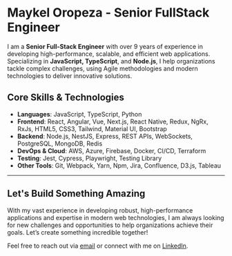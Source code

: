 # Maykel Oropeza - Senior FullStack Engineer

I am a **Senior Full-Stack Engineer** with over 9 years of experience in developing high-performance, scalable, and efficient web applications. Specializing in **JavaScript, TypeScript**, and **Node.js**, I help organizations tackle complex challenges, using Agile methodologies and modern technologies to deliver innovative solutions.

## Core Skills & Technologies
- **Languages**: JavaScript, TypeScript, Python
- **Frontend**: React, Angular, Vue, Next.js, React Native, Redux, NgRx, RxJs, HTML5, CSS3, Tailwind, Material UI, Bootstrap
- **Backend**: Node.js, NestJS, Express, REST APIs, WebSockets, PostgreSQL, MongoDB, Redis
- **DevOps & Cloud**: AWS, Azure, Firebase, Docker, CI/CD, Terraform
- **Testing**: Jest, Cypress, Playwright, Testing Library
- **Other Tools**: Git, Webpack, Yarn, Npm, Jira, Confluence, D3.js, Tableau

---

## Let's Build Something Amazing
With my vast experience in developing robust, high-performance applications and expertise in modern web technologies, I am always looking for new challenges and opportunities to help organizations achieve their goals. Let’s create something incredible together!

Feel free to reach out via [email](mailto:maykel.oropeza@gmail.com) or connect with me on [LinkedIn](https://www.linkedin.com/in/maykeloropeza/).
